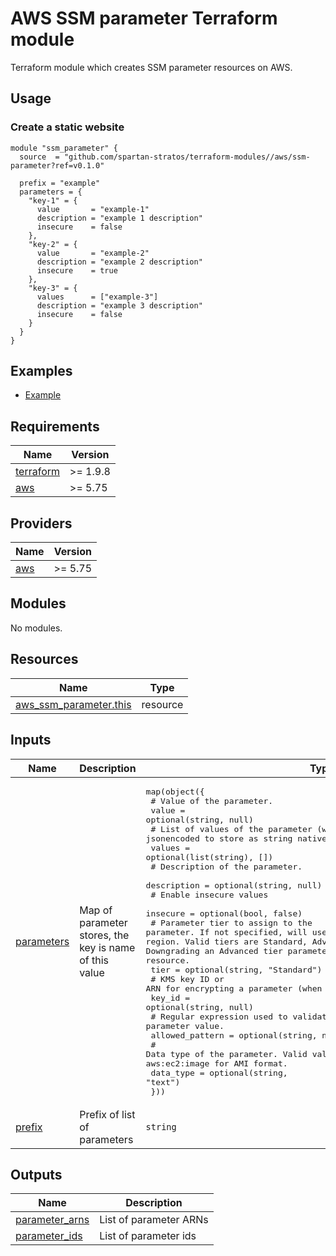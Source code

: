 # AWS SSM parameter Terraform module
Terraform module which creates SSM parameter resources on AWS.

## Usage
### Create a static website
```hcl
module "ssm_parameter" {
  source  = "github.com/spartan-stratos/terraform-modules//aws/ssm-parameter?ref=v0.1.0"

  prefix = "example"
  parameters = {
    "key-1" = {
      value       = "example-1"
      description = "example 1 description"
      insecure    = false
    },
    "key-2" = {
      value       = "example-2"
      description = "example 2 description"
      insecure    = true
    },
    "key-3" = {
      values      = ["example-3"]
      description = "example 3 description"
      insecure    = false
    }
  }
}
```

## Examples
- [Example](./examples/complete/)

<!-- BEGIN_TF_DOCS -->
## Requirements

| Name | Version  |
|------|----------|
| <a name="requirement_terraform"></a> [terraform](#requirement\_terraform) | >= 1.9.8 |
| <a name="requirement_aws"></a> [aws](#requirement\_aws) | \>= 5.75 |

## Providers

| Name | Version  |
|------|----------|
| <a name="provider_aws"></a> [aws](#provider\_aws) | \>= 5.75 |

## Modules

No modules.

## Resources

| Name | Type |
|------|------|
| [aws_ssm_parameter.this](https://registry.terraform.io/providers/hashicorp/aws/latest/docs/resources/ssm_parameter) | resource |

## Inputs

| Name | Description | Type | Default | Required |
|------|-------------|------|---------|:--------:|
| <a name="input_parameters"></a> [parameters](#input\_parameters) | Map of parameter stores, the key is name of this value | <pre>map(object({<br/>    # Value of the parameter.<br/>    value = optional(string, null)<br/>    # List of values of the parameter (will be jsonencoded to store as string natively in SSM).<br/>    values = optional(list(string), [])<br/>    # Description of the parameter.<br/>    description = optional(string, null)<br/>    # Enable insecure values <br/>    insecure = optional(bool, false)<br/>    # Parameter tier to assign to the parameter. If not specified, will use the default parameter tier for the region. Valid tiers are Standard, Advanced, and Intelligent-Tiering. Downgrading an Advanced tier parameter to Standard will recreate the resource.<br/>    tier = optional(string, "Standard")<br/>    # KMS key ID or ARN for encrypting a parameter (when type is SecureString)<br/>    key_id = optional(string, null)<br/>    # Regular expression used to validate the parameter value.<br/>    allowed_pattern = optional(string, null)<br/>    # Data type of the parameter. Valid values: text, aws:ssm:integration and aws:ec2:image for AMI format.<br/>    data_type = optional(string, "text")<br/>  }))</pre> | `{}` | no |
| <a name="input_prefix"></a> [prefix](#input\_prefix) | Prefix of list of parameters | `string` | n/a | yes |

## Outputs

| Name | Description |
|------|-------------|
| <a name="output_parameter_arns"></a> [parameter\_arns](#output\_parameter\_arns) | List of parameter ARNs |
| <a name="output_parameter_ids"></a> [parameter\_ids](#output\_parameter\_ids) | List of parameter ids |
<!-- END_TF_DOCS -->
